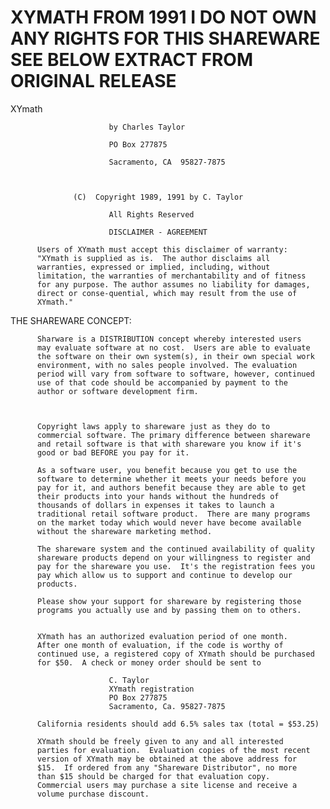 XYMATH FROM 1991
I DO NOT OWN ANY RIGHTS FOR THIS SHAREWARE
SEE BELOW EXTRACT FROM ORIGINAL RELEASE
=========================================
 XYmath
          
                          by Charles Taylor
          
                          PO Box 277875
          
                          Sacramento, CA  95827-7875
          
          
          
                  (C)  Copyright 1989, 1991 by C. Taylor
          
                          All Rights Reserved

                          DISCLAIMER - AGREEMENT
          
          Users of XYmath must accept this disclaimer of warranty:
          "XYmath is supplied as is.  The author disclaims all
          warranties, expressed or implied, including, without
          limitation, the warranties of merchantability and of fitness
          for any purpose. The author assumes no liability for damages,
          direct or conse-quential, which may result from the use of
          XYmath."

THE SHAREWARE CONCEPT:
          
          Sharware is a DISTRIBUTION concept whereby interested users
          may evaluate software at no cost.  Users are able to evaluate
          the software on their own system(s), in their own special work
          environment, with no sales people involved. The evaluation
          period will vary from software to software, however, continued
          use of that code should be accompanied by payment to the
          author or software development firm.
          
          
          
          Copyright laws apply to shareware just as they do to
          commercial software. The primary difference between shareware
          and retail software is that with shareware you know if it's
          good or bad BEFORE you pay for it.
          
          As a software user, you benefit because you get to use the
          software to determine whether it meets your needs before you
          pay for it, and authors benefit because they are able to get
          their products into your hands without the hundreds of
          thousands of dollars in expenses it takes to launch a
          traditional retail software product.  There are many programs
          on the market today which would never have become available
          without the shareware marketing method.
          
          The shareware system and the continued availability of quality
          shareware products depend on your willingness to register and
          pay for the shareware you use.  It's the registration fees you
          pay which allow us to support and continue to develop our
          products.
          
          Please show your support for shareware by registering those
          programs you actually use and by passing them on to others.
                              
          
          XYmath has an authorized evaluation period of one month.
          After one month of evaluation, if the code is worthy of
          continued use, a registered copy of XYmath should be purchased
          for $50.  A check or money order should be sent to
          
                          C. Taylor
                          XYmath registration
                          PO Box 277875
                          Sacramento, Ca. 95827-7875
          
          California residents should add 6.5% sales tax (total = $53.25)
          
          XYmath should be freely given to any and all interested
          parties for evaluation.  Evaluation copies of the most recent
          version of XYmath may be obtained at the above address for
          $15.  If ordered from any "Shareware Distributor", no more
          than $15 should be charged for that evaluation copy.
          Commercial users may purchase a site license and receive a
          volume purchase discount.
